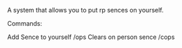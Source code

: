 A system that allows you to put rp sences on yourself.

Commands:

Add Sence to yourself
  /ops
Clears on person sence
  /cops
